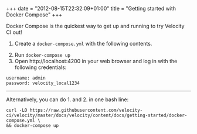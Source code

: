+++
date = "2012-08-15T22:32:09+01:00"
title = "Getting started with Docker Compose"
+++

Docker Compose is the quickest way to get up and running to try Velocity CI out!

1. Create a `docker-compose.yml` with the following contents.
<script src="https://gist-it.appspot.com/https://github.com/velocity-ci/velocity/blob/master/docs/velocity/content/docs/getting-started/docker-compose.yml"></script>

2. Run ```docker-compose up```
3. Open http://localhost:4200 in your web browser and log in with the following credentials:
```
username: admin
password: velocity_local1234
```

--- 

Alternatively, you can do 1. and 2. in one bash line:
```
curl -LO https://raw.githubusercontent.com/velocity-ci/velocity/master/docs/velocity/content/docs/getting-started/docker-compose.yml \
&& docker-compose up
```

